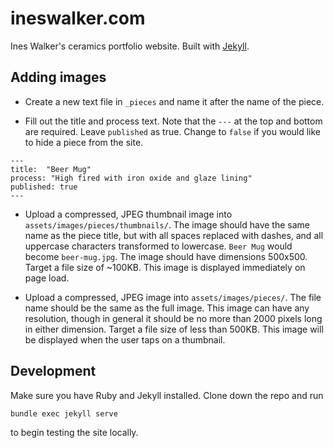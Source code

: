 # ineswalker.com

Ines Walker's ceramics portfolio website. Built with [Jekyll](https://jekyllrb.com).

## Adding images

* Create a new text file in `_pieces` and name it after the name of the piece.

* Fill out the title and process text. Note that the `---` at the top and bottom are required. Leave `published` as true. Change to `false` if you would like to hide a piece from the site.

````
---
title:  "Beer Mug"
process: "High fired with iron oxide and glaze lining"
published: true
---
````

* Upload a compressed, JPEG thumbnail image into `assets/images/pieces/thumbnails/`. The image should have the same name as the piece title, but with all spaces replaced with dashes, and all uppercase characters transformed to lowercase. `Beer Mug` would become `beer-mug.jpg`. The image should have dimensions 500x500. Target a file size of ~100KB. This image is displayed immediately on page load.

* Upload a compressed, JPEG image into `assets/images/pieces/`. The file name should be the same as the full image. This image can have any resolution, though in general it should be no more than 2000 pixels long in either dimension. Target a file size of less than 500KB.  This image will be displayed when the user taps on a thumbnail.

## Development

Make sure you have Ruby and Jekyll installed. Clone down the repo and run

    bundle exec jekyll serve

to begin testing the site locally.